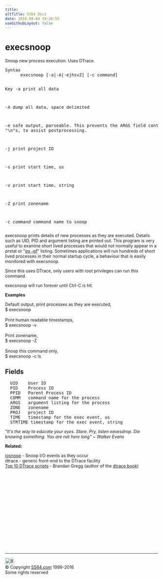 ```yaml
---
title:
altTitle: SS64 Docs
date: 2016-09-04 19:26:55
useGithubLayout: false
---
```

<!-- #BeginLibraryItem "/Library/head_osx.lbi" --><!-- #EndLibraryItem --><h1>execsnoop</h1> 
<p> Snoop new process execution. Uses DTrace.</p>
<pre>Syntax
      execsnoop [-a|-A|-ejhsvZ] [-c <i>command</i>]

Key
   -a     print all data

   -A     dump all data, space delimited

   -e     safe output, parseable. This prevents the ARGS field  containing
          "\n"s, to assist postprocessing.

   -j     print project ID

   -s     print start time, us

   -v     print start time, string

   -Z     print zonename

   -c <i>command</i>
          command name to snoop</pre>
<p> execsnoop  prints  details  of  new  processes  as  they  are executed.        Details such as UID, PID and argument listing are printed out.        This program is very useful to examine short lived processes that would        not normally appear in a prstat or "<a href="ps.html">ps -ef</a>" listing. Sometimes applications will run hundreds  of  short  lived  processes  in  their  normal        startup cycle, a behaviour that is easily monitored with execsnoop.        </p>
<p>Since  this  uses  DTrace, only users with root privileges can run this        command.</p>
<p>execsnoop will run forever until Ctrl-C is hit.</p>
<p><b>Examples</b></p>
<p>       Default output, print processes as they are executed,<br>
<span class="code">$ execsnoop</span><br>
<br>
Print human readable timestamps,<br>
<span class="code">$ execsnoop -v</span><br>
<br>
Print zonename,<br>
<span class="code">$ execsnoop -Z</span><br>
<br>
Snoop this command only,<br>
<span class="code">$ execsnoop -c ls</span><br>
</p>
<h2> Fields<br>
</h2>
<pre>  UID    User ID
  PID    Process ID
  PPID   Parent Process ID
  COMM   command name for the process
  ARGS   argument listing for the process
  ZONE   zonename
  PROJ   project ID
  TIME   timestamp for the exec event, us
  STRTIME timestamp for the exec event, string</pre>
<p class="quote"><i>"It's the way to educate your eyes. Stare. Pry, listen eavesdrop. Die knowing something. You are not here long" ~ Walker Evans</i></p><p><b>Related:</b></p>
<p><a href="iosnoop.html">iosnoop</a> - Snoop I/O events as they occur<br>
dtrace - generic front-end to the DTrace facility<br>
<a href="http://dtrace.org/blogs/brendan/2011/10/10/top-10-dtrace-scripts-for-mac-os-x/">Top 10 DTrace scripts</a> - Brandan Gregg (author of the <a href="http://www.brendangregg.com/dtracebook/index.html">dtrace book</a>)</p>
<!-- #BeginLibraryItem "/Library/foot_osx.lbi" --><p>
<!-- OSX300 -->
<ins class="adsbygoogle" style="display:inline-block;width:300px;height:250px" data-ad-client="ca-pub-6140977852749469" data-ad-slot="1823340303"></ins>
<script>
(adsbygoogle = window.adsbygoogle || []).push({});
</script></p>
<hr>
<div id="bl" class="footer"><a href="execsnoop.html#"><img src="../images/top.png" width="30" height="22" alt="Back to the Top"></a></div>
<div id="br" class="footer, tagline">© Copyright <a href="http://ss64.com/">SS64.com</a> 1999-2016<br>
Some rights reserved</div><!-- #EndLibraryItem -->
